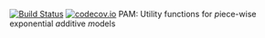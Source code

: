  [![Build Status](https://travis-ci.org/adibender/pam.svg?branch=master)](https://travis-ci.org/adibender/pam)
[![codecov.io](https://codecov.io/github/adibender/pam/coverage.svg?branch=master)](https://codecov.io/github/adibender/ldatools/branch/master)
 PAM: Utility functions for *p*iece-wise exponential *a*dditive *m*odels 

